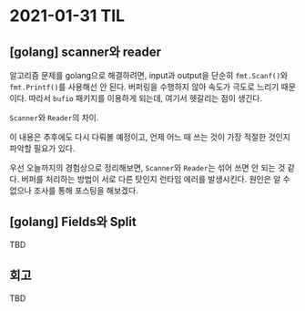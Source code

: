 # 2021-01-31 TIL
## [golang] scanner와 reader
알고리즘 문제를 golang으로 해결하려면, input과 output을 단순히 `fmt.Scanf()`와 `fmt.Printf()`를 사용해선 안 된다. 버퍼링을 수행하지 않아 속도가 극도로 느리기 때문이다. 따라서 `bufio` 패키지를 이용하게 되는데, 여기서 헷갈리는 점이 생긴다.

`Scanner`와 `Reader`의 차이.

 이 내용은 추후에도 다시 다뤄볼 예정이고, 언제 어느 때 쓰는 것이 가장 적절한 것인지 파악할 필요가 있다. 

 우선 오늘까지의 경험상으로 정리해보면, `Scanner`와 `Reader`는 섞어 쓰면 안 되는 것 같다. 버퍼를 처리하는 방법이 서로 다른 탓인지 런타임 에러를 발생시킨다. 원인은 알 수 없으나 조사를 통해 포스팅을 해보겠다.

 ## [golang] Fields와 Split
TBD

## 회고
TBD